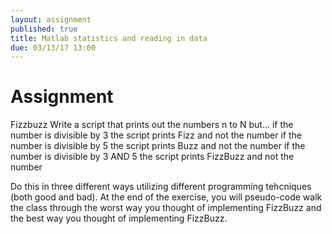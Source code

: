 ```yaml
---
layout: assignment
published: true
title: Matlab statistics and reading in data
due: 03/13/17 13:00
---
```


# Assignment
Fizzbuzz
Write a script that prints out the numbers n to N but...
	if the number is divisible by 3 the script prints Fizz and not the number
	if the number is divisible by 5 the script prints Buzz and not the number
	if the number is divisible by 3 AND 5 the script prints FizzBuzz and not the number

Do this in three different ways utilizing different programming tehcniques (both good and bad).
At the end of the exercise, you will pseudo-code walk the class through the worst way you thought of implementing FizzBuzz and the best way you thought of implementing FizzBuzz.
